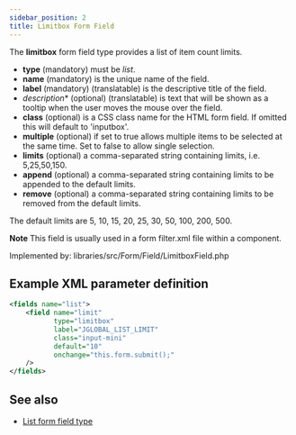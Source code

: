 ```yaml
---
sidebar_position: 2
title: Limitbox Form Field
---
```




The **limitbox** form field type provides a list of item count limits.

-   **type** (mandatory) must be *list*.
-   **name** (mandatory) is the unique name of the field.
-   **label** (mandatory) (translatable) is the descriptive title of the
    field.
-  *description** (optional) (translatable) is text that will be shown
     as a tooltip when the user moves the mouse over the field.
-   **class** (optional) is a CSS class name for the HTML form field. If omitted this will default to 'inputbox'.
-   **multiple** (optional) if set to true allows multiple items to be selected at the same time. Set to false to allow single selection.
- **limits** (optional) a comma-separated string containing limits, i.e. 5,25,50,150.
- **append** (optional) a comma-separated string containing limits to be appended to the default limits.
- **remove** (optional) a comma-separated string containing limits to be removed from the default limits.

The default limits are 5, 10, 15, 20, 25, 30, 50, 100, 200, 500.

**Note** This field is usually used in a form filter.xml file within a component.

Implemented by: libraries/src/Form/Field/LimitboxField.php



## Example XML parameter definition

```xml
<fields name="list">
    <field name="limit"
           type="limitbox"
           label="JGLOBAL_LIST_LIMIT"
           class="input-mini"
           default="10"
           onchange="this.form.submit();"
    />
</fields>
```

## See also

* [List form field type](./list.md)